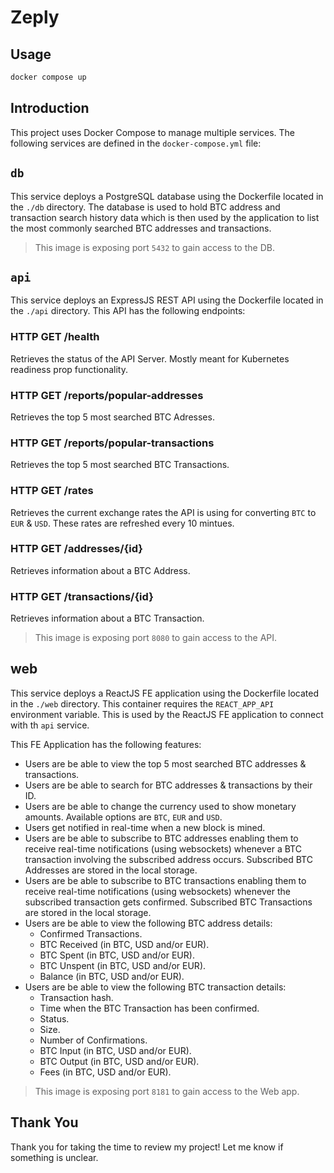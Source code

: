 # Zeply

## Usage

```bash
docker compose up
```

## Introduction

This project uses Docker Compose to manage multiple services. The following services are defined in the `docker-compose.yml` file:

## `db`

This service deploys a PostgreSQL database using the Dockerfile located in the `./db` directory. The database is used to hold BTC address and transaction search history data which is then used by the application to list the most commonly searched BTC addresses and transactions.

> This image is exposing port `5432` to gain access to the DB.

## `api`

This service deploys an ExpressJS REST API using the Dockerfile located in the `./api` directory. This API has the following endpoints:

### HTTP GET /health

Retrieves the status of the API Server. Mostly meant for Kubernetes readiness prop functionality.

### HTTP GET /reports/popular-addresses

Retrieves the top 5 most searched BTC Adresses.

### HTTP GET /reports/popular-transactions

Retrieves the top 5 most searched BTC Transactions.

### HTTP GET /rates

Retrieves the current exchange rates the API is using for converting `BTC` to `EUR` & `USD`. These rates are refreshed every 10 mintues.

### HTTP GET /addresses/{id}

Retrieves information about a BTC Address.

### HTTP GET /transactions/{id}

Retrieves information about a BTC Transaction.

> This image is exposing port `8080` to gain access to the API.

## web

This service deploys a ReactJS FE application using the Dockerfile located in the `./web` directory. This container requires the `REACT_APP_API` environment variable. This is used by the ReactJS FE application to connect with th `api` service.

This FE Application has the following features:

- Users are be able to view the top 5 most searched BTC addresses & transactions.
- Users are be able to search for BTC addresses & transactions by their ID.
- Users are be able to change the currency used to show monetary amounts. Available options are `BTC`, `EUR` and `USD`.
- Users get notified in real-time when a new block is mined.
- Users are be able to subscribe to BTC addresses enabling them to receive real-time notifications (using websockets) whenever a BTC transaction involving the subscribed address occurs. Subscribed BTC Addresses are stored in the local storage.
- Users are be able to subscribe to BTC transactions enabling them to receive real-time notifications (using websockets) whenever the subscribed transaction gets confirmed. Subscribed BTC Transactions are stored in the local storage.
- Users are be able to view the following BTC address details:
  - Confirmed Transactions.
  - BTC Received (in BTC, USD and/or EUR).
  - BTC Spent (in BTC, USD and/or EUR).
  - BTC Unspent (in BTC, USD and/or EUR).
  - Balance (in BTC, USD and/or EUR).
- Users are be able to view the following BTC transaction details:
  - Transaction hash.
  - Time when the BTC Transaction has been confirmed.
  - Status.
  - Size.
  - Number of Confirmations.
  - BTC Input (in BTC, USD and/or EUR).
  - BTC Output (in BTC, USD and/or EUR).
  - Fees (in BTC, USD and/or EUR).

> This image is exposing port `8181` to gain access to the Web app.

## Thank You

Thank you for taking the time to review my project! Let me know if something is unclear.
